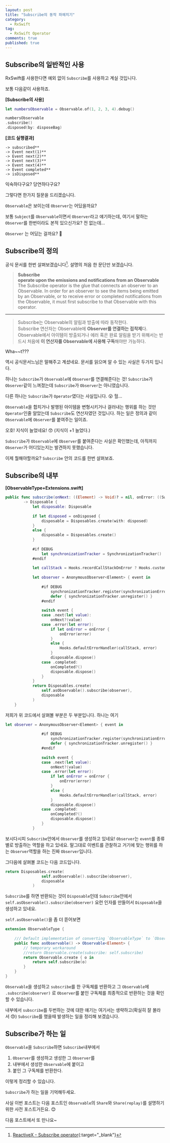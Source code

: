 ```yaml
---
layout: post
title: "Subscribe의 동작 파헤치기"
category: 
  - RxSwift
tag:
  - RxSwift Operator
comments: true
published: true
---
```


## Subscribe의 일반적인 사용
RxSwift를 사용한다면 예외 없이 `Subscribe`를 사용하고 계실 것입니다.

보통 다음같이 사용하죠.

**[Subscribe의 사용]**

```swift
let numbersObservable = Observable.of(1, 2, 3, 4).debug()

numbersObservable
.subscribe()
.disposed(by: disposeBag)
```

**[코드 실행결과]**

```
-> subscribed**
-> Event next(1)**
-> Event next(2)**
-> Event next(3)**
-> Event next(4)**
-> Event completed**
-> isDisposed**
```

익숙하다구요? 당연하다구요? 

그렇다면 한가지 질문을 드리겠습니다.

`Observable`은 보이는데  `Observer`는 어딨을까요?

보통 `Subject`를 `Observable`이면서 `Observer`라고 얘기하는데, 여기서 말하는 `Observer`를 한번이라도 본적 있으신가요? 전 없는데…

 `Observer` 는 어딨는 걸까요? 🤔

## Subscribe의 정의 
공식 문서를 한번 살펴보겠습니다[^1]. 설명의 처음 한 문단만 보겠습니다.

> **Subscribe**  
**operate upon the emissions and notifications from an Observable**  
The Subscribe operator is the glue that connects an observer to an Observable. In order for an observer to see the items being emitted by an Observable, or to receive error or completed notifications from the Observable, it must first subscribe to that Observable with this operator.  

------
> Subscribe는 Observable의 알림과 방출에 따라 동작한다.  
Subscribe 연산자는 Observable에 **Observer를 연결하는 접착제**다. Observable에서 아이템이 방출되거나 에러 혹은 완료 알림을 받기 위해서는 반드시 처음에 **이 연산자를 Observable에 사용해 구독**해야만 가능하다.  

Wha~~t???

역시 공식문서느님은 말해주고 계셨네요. 문서를 읽으며 알 수 있는 사실은 두가지 입니다.

하나는 `Subscribe`가 `Observable`에 `Observer`를 연결해준다는 것!
`Subscribe`가 `Observer`같이 느껴졌는데 `Subscribe`가 `Observer`는 아니였습니다.

다른 하나는 `Subscribe`가 `Operator`였다는 사실입니다. 😮 헐… 

`Observable`을  합치거나 발행된 아이템을 변형시키거나 걸러내는 행위를 하는 것만 `Operator`인줄 알았는데 `Subscribe`도 연산자였던 것입니다. 하는 일은 정의과 같이 `Observable`에 `Observer`를 붙여주는 일이죠.

오호! 지식이 늘었네요! 😙 (지식이 +1 늘었다.)

`Subscribe`가 `Observable`에 `Observer`를 붙여준다는 사실은 확인했는데, 아직까지 `Observer`가 어디있는지는 발견하지 못했습니다.

이제 뭘해야할까요? `Subscribe` 안의 코드를 한번 살펴보죠.

## Subscribe의 내부
**[ObservableType+Extensions.swift]**

```swift
public func subscribe(onNext: ((Element) -> Void)? = nil, onError: ((Swift.Error) -> Void)? = nil, onCompleted: (() -> Void)? = nil, onDisposed: (() -> Void)? = nil)
        -> Disposable {
            let disposable: Disposable
            
            if let disposed = onDisposed {
                disposable = Disposables.create(with: disposed)
            }
            else {
                disposable = Disposables.create()
            }
            
            #if DEBUG
                let synchronizationTracker = SynchronizationTracker()
            #endif
            
            let callStack = Hooks.recordCallStackOnError ? Hooks.customCaptureSubscriptionCallstack() : []
            
            let observer = AnonymousObserver<Element> { event in
                
                #if DEBUG
                    synchronizationTracker.register(synchronizationErrorMessage: .default)
                    defer { synchronizationTracker.unregister() }
                #endif
                
                switch event {
                case .next(let value):
                    onNext?(value)
                case .error(let error):
                    if let onError = onError {
                        onError(error)
                    }
                    else {
                        Hooks.defaultErrorHandler(callStack, error)
                    }
                    disposable.dispose()
                case .completed:
                    onCompleted?()
                    disposable.dispose()
                }
            }
            return Disposables.create(
                self.asObservable().subscribe(observer),
                disposable
            )
    }
```

저희가 위 코드에서 살펴볼 부분은 두 부분입니다. 하나는 여기

```swift
let observer = AnonymousObserver<Element> { event in
                
                #if DEBUG
                    synchronizationTracker.register(synchronizationErrorMessage: .default)
                    defer { synchronizationTracker.unregister() }
                #endif
                
                switch event {
                case .next(let value):
                    onNext?(value)
                case .error(let error):
                    if let onError = onError {
                        onError(error)
                    }
                    else {
                        Hooks.defaultErrorHandler(callStack, error)
                    }
                    disposable.dispose()
                case .completed:
                    onCompleted?()
                    disposable.dispose()
                }
            }
```

보시다시피 `Subscribe`안에서 `Observer`를 생성하고 있네요! `Observer`는 `event`를 종류별로 방출하는 역할을 하고 있네요. 말그대로 이벤트를 관찰하고 거기에 맞는 행위를 하는 `Observer`역할을 하는 진짜 `Observer`입니다.

그다음에 살펴볼 코드는 다음 코드입니다.

```swift
return Disposables.create(
                self.asObservable().subscribe(observer),
                disposable
            )
```
`Subscribe`를 하면 반환되는 것이 `Disposable`인데 `Subscribe`안에서 `self.asObservable().subscribe(observer)` 요런 인자를 만들어서 `Disposable`을 생성하고 있네요. 

`self.asObservable()`을 좀 더 뜯어보면

```swift
extension ObservableType {
    
    /// Default implementation of converting `ObservableType` to `Observable`.
    public func asObservable() -> Observable<Element> {
        // temporary workaround
        //return Observable.create(subscribe: self.subscribe)
        return Observable.create { o in
            return self.subscribe(o)
        }
    }
}
```
 `Observable`을 생성하고 `subscribe`를 한 구독체를 반환하고 그 `Observable`에  `.subscribe(observer)` 로 `Observer`를 붙인 구독체를 최종적으로 반환하는 것을 확인할 수 있습니다.

내부에서 `subscribe`를 두번하는 것에 대한 얘기는 여기서는 생략하고(확실히 잘 몰라서 😓) `Subscribe`를 했을때 발생하는 일을 정리해 보겠습니다.

## Subscribe가 하는 일
`Observable`을 `Subscribe`하면 `Subscribe`내부에서

>
1.  `Observer`를 생성하고 생성한 그  `Observer`를
2. 내부에서 생성한  `Observable`에 붙이고
3. 붙인 그 구독체를 반환한다.

이렇게 정리할 수 있습니다.


`Subscribe`가 하는 일을 기억해두세요. 

사실 이번 포스트는 다음 포스트인 `Observable`의 `Share`와 `Share(replay)`를 설명하기 위한 사전 포스트거든요. 😊

다음 포스트에서 또 만나요~ 

[^1]: [ReactiveX - Subscribe operator](http://reactivex.io/documentation/operators/subscribe.html){:target="_blank"}